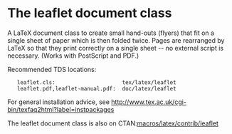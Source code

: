 The leaflet document class
==========================

A LaTeX document class to create small hand-outs (flyers) that fit on a
single sheet of paper which is then folded twice. Pages are rearranged by
LaTeX so that they print correctly on a single sheet -- no external script
is necessary. (Works with PostScript and PDF.)

Recommended TDS locations:
```
   leaflet.cls:                     tex/latex/leaflet
   leaflet.pdf,leaflet-manual.pdf:  doc/latex/leaflet
```
For general installation advice, see
http://www.tex.ac.uk/cgi-bin/texfaq2html?label=instpackages

The leaflet document class is also on CTAN:[macros/latex/contrib/leaflet](http://mirrors.ctan.org/macros/latex/contrib/leaflet)




